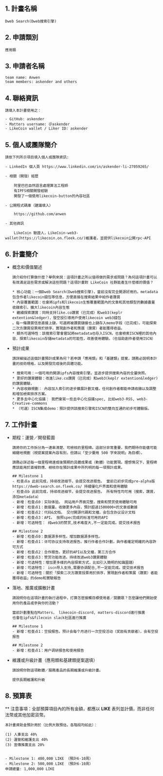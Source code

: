 ## 1. 計畫名稱
    Dweb Search(Dweb搜索引擎)
    
## 2. 申請類別 
    應用類
    
## 3. 申請者名稱
    team name: Anwen
    team members: askender and others

## 4. 聯絡資訊
    請填入本計畫使用之：
    
    - GitHub: askender
    - Matters username: ＠askender
    - LikeCoin wallet / Liker ID: askender


## 5. 個人或團隊簡介
```
請依下列所示項目填入個人或團隊資訊:

- LinkedIn 個人頁 https://www.linkedin.com/in/askender-li-27059265/

- 相關（開發）經歷

    阿里巴巴自然語言處理算法工程師
    有IPFS相關開發經驗
    開發了一個使用likecoin-button的內容社區

- 公開程式碼庫（建議填入）

    https://github.com/anwen

- 其他資訊

    LikeCoin 驗證人，LikeCoin-web3-wallet(https://likecoin.on.fleek.co/)維護者，並提供likecoin公開rpc-API
```

## 6. 計畫簡介

- 概念和價值闡述
 
    ```
    請介紹你打算做什麼？舉例來說：這項計畫之所以值得做的需求或問題？為何這項計畫可以有效滿足這些需求或解決這些問題？這項計畫對 LikeCoin 社群能產生什麼樣的價值？
    
    * 核心功能：一個Dweb Search(Dweb搜索引擎)，當前沒有完全開源好用的。metadata包含作者likecoin錢包等信息，方便直接在搜索結果中給作者讚賞
    * 內容覆蓋範圍：也會將ipfs和likecoin生態覆蓋範圍內的文章和其他類型的數據盡量收錄索引，擴大likecoin內容生態
    * 繼續探索讚賞：同時支持like.co讚賞（已完成）和web3(keplr extention&ledger)，發空投引導用戶使用likecoin web3錢包
    。每一條讚賞信息直接上鏈，可選將被讚賞鏈接也上鏈存入memo字段（已完成）。可能探索二次方讚賞投票用於排序，實現創作者和策展（讚賞）者能獲得收益。
    * 額外可選特性：該搜索引擎會嘗試將metadata也存入ISCN，也會檢索ISCN裡的其他內容，探索likecoin存儲metadata的可能性，改善使用體驗。（也協助創作者使用ISCN）
    ```   
- 預計成果

    ```
    請詳細描述這個計畫預計成果為何？若申請「應用類」和「基建類」提案，請務必說明本計畫的技術規格，以及開發完成後的具體功能。

    * 搜索可用：一個可用的開源ipfs內容搜索引擎。並逐步提供搜索內容的全量快照。
    * 更好的讚賞體驗：改進like.co讚賞（已完成）和web3(keplr extention&ledger)的讚賞體驗，
    * 內容收錄規劃： 內容加入索引的逐步擴展計劃文檔，任何創作者都能申請收錄以及調整和增加檢索排序方案。
    * 更多去中心化協議： 我們會寫一些去中心化協議spec, 比如web3-RSS, web3-Creative-commons
    * （可選）ISCN集成demo：預計提供該搜索引擎和ISCN的雙向互通的初步可體驗版。
   ``` 

## 7. 工作計畫

- 期程：運營／開發藍圖
    ```
    請將你的工作拆分為一連串清楚、可檢核的里程碑。這部分非常重要，我們期待你能儘可能細緻地規劃（視提案提案內容有別，但請以「至少要用 500 字來說明」為目標）。

    請務必詳述每一個里程碑達成後預期的具體成果或（軟體）功能實現。理想情況下，里程碑應該能用於直椄對應、檢核你在預計成果中所列明的每一項預計成果。

    ## Milestone 1
    - 检查点a 此前完成，持续改进细节，会提交改进报告。 當前已初步完成pre-alpha版 https://dweb-search.on.fleek.co/ 持續優化戶界面和使用體驗
    - 检查点b 此前完成，持续改进细节，会提交改进报告。 所有特性均可用（搜索，讚賞，添加metadata）
    - 新增：检查点0：实际体验。 网站用戶界面完整，搜索和赞赏使用體驗可用
    - 新增：检查点1：数据量。收錄更多內容，預計超過1500000+的文章或數據
    - 新增：检查点2：代码&文档。 交付開源代碼和文檔，会包含协议设计文档
    - 新增：检查点3：API。 按照spec完成的标准可用的API
    - 新增：可选特性： 纯web3的赞赏,技术难度大,不一定能完成。提交技术报告

    ## Milestone 2
    - 新增：检查点0：数据源多样性。增加数据源多样性。
    - 新增：检查点1：许可协议支持改进报告。推行作者合作計劃，與作者確定明確的內容許可方式
    - 新增：检查点2：合作报告。更好的API以及文檔，第三方合作
    - 新增：检查点3：赞赏功能改进。持续改进web3讚賞體驗
    - 新增：可选特性：增加更多樣的內容探索方式，比如引入簡明的知識圖譜）
    - 新增：可选特性： iscn导入支持,需要协调配合,不一定能完成。提交技术报告
    - 新增：可选特性：關於「探索二次方讚賞投票用於排序，實現創作者和策展（讚賞）者能獲得收益」的demo和實驗報告
    ```

- 落地、推廣或擴散計畫
    ```
    請說明你在這項計畫的執行過程中，打算怎麼接觸目標使用者／閱聽眾？怎麼讓他們開始使用你的產品或參與你的活動？

    當前計劃重點在Matters， likecoin-discord, matters-discord進行推廣
    也會在ipfs&filecoin slack社區進行推廣

    ## Milestone 1
    - 新增：检查点1：空投报告。预计会每个月进行一次空投活动（奖励有贡献者），会有空投报告

    ## Milestone 2
    - 新增：检查点1：用户调研报告和使用报告
    ```

- 維護或升級計畫（應用類和基建類提案選填）
    ```
    請說明你對這項軟體／服務產品的長期維護或升級計畫。

    提供長期維護和升級
    ```

## 8. 預算表

** 注意事項：全部預算項目內的所有金額，都應以 **LIKE** 表列並計價，而非任何法幣或其他加密貨幣。 

    本計畫資助金預計用於（比例大致預估，各階段均如此）： 
    
    (1) 人事支出 40%
    (2) 運營和維護支出 40%
    (3) 宣傳推廣支出 20%
    

    - Milestone 1: 400,000 LIKE （預計6-10周）
    - Milestone 2: 500,000 LIKE （預計6-10周）
    申請總量: 1,000,000 LIKE

